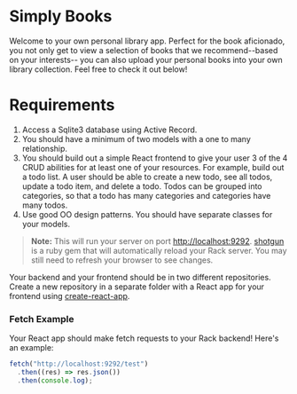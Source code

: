 # Simply Books

Welcome to your own personal library app. Perfect for the book aficionado, you not only get to view a selection of books that we recommend--based on your interests-- you can also upload your personal books into your own library collection. Feel free to check it out below!

 # Requirements
1. Access a Sqlite3 database using Active Record.
2. You should have a minimum of two models with a one to many relationship.
3. You should build out a simple React frontend to give your user 3 of the 4 CRUD abilities for at least one of your resources. For example, build out a todo list. A user should be able to create a new todo, see all todos, update a todo item, and delete a todo. Todos can be grouped into categories, so that a todo has many categories and categories have many todos.
4. Use good OO design patterns. You should have separate classes for your models.

> **Note:** This will run your server on port
> [http://localhost:9292](http://localhost:9292).
> [shotgun](https://github.com/rtomayko/shotgun) is a ruby gem that will
> automatically reload your Rack server. You may still need to refresh your
> browser to see changes.

Your backend and your frontend should be in two different repositories. Create a
new repository in a separate folder with a React app for your frontend using
[create-react-app][].

### Fetch Example

Your React app should make fetch requests to your Rack backend! Here's an
example:

```js
fetch("http://localhost:9292/test")
  .then((res) => res.json())
  .then(console.log);
```

[create-react-app]: https://create-react-app.dev/docs/getting-started



